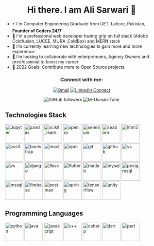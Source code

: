 <div align="center">

# Hi there. I am Ali Sarwari 👋

</div>

- ⚡ I'm Computer Engineering Graduate from UET, Lahore, Pakistan, **Founder of Coders 24/7**
- 🧩 I'm a professional web developer having grip on full stack (Adobe Coldfusion, LUCEE, MURA ,ColdBox) and MERN stack
- 🌱 I’m currently learning new technologies to gain more and more experience
- 👯 I’m looking to collaborate with enterprenuers, Agency Owners and preofessional to boost my career 
- 🥅 2022 Goals: Contribute more to Open Source projects

<div align="center">

### Connect with me:

[![Gmail](https://img.shields.io/badge/-Send%20Mail-black?color=14171A&logo=gmail "m.usman.tahir.336@gmail.com")](mailto:m.usman.tahir.336@gmail.com?subject=From%20GitHub&body=Hi,%20there.%20Found%20you%20from%20GitHub.)
[![LinkedIn Connect](https://img.shields.io/badge/-Connect-black?color=14171A&logo=linkedin "m-u-t-dev")](https://www.linkedin.com/in/m-u-t-dev/)


![GitHub followers](https://img.shields.io/github/followers/M-Usman-Tahir?label=follow&style=social "Follow on Github")
![](https://komarev.com/ghpvc/?username=M-Usman-Tahir "M-Usman-Tahir")

<!-- [![Twitter](https://img.shields.io/twitter/url/https/twitter.com/cloudposse.svg?style=social&label=Follow%20%40MUsmanTahir "_MUsmanTahir_")](https://twitter.com/_MUsmanTahir_) -->
<!-- [![Insta Follow](https://img.shields.io/badge/%20-Follow-black?color=14171A&labelColor=d81b60&logo=instagram&logoColor=ffffff "m.usmantahir")](https://www.instagram.com/m.usmantahir/) -->

</div>

## Technologies Stack

<!-- ```json
{
   "languages": ["Python", "Java", "C++", "C#", "JS", "Perl"],
   "backend": ["NodeJS", "Flask", "Django", "SpringBoot"],
   "frontend": ["HTML/CSS", "REACT"],
   "databases": ["CSV", "MYSQL", "JSON", "Firebase"],
   "ai framework": ["Scikit-learn", "TensorFlow", "Keras",,,],
   "game developement": ["Unity Engine"]
}
``` -->

<p align="left">
  <img align="left" alt="Jupyter" src="https://upload.wikimedia.org/wikipedia/commons/thumb/3/38/Jupyter_logo.svg/883px-Jupyter_logo.svg.png" width="60" height="60"/>
  <img src="https://raw.githubusercontent.com/devicons/devicon/2ae2a900d2f041da66e950e4d48052658d850630/icons/pandas/pandas-original.svg" alt="pandas" width="60" height="60"/>
  <img src="https://upload.wikimedia.org/wikipedia/commons/0/05/Scikit_learn_logo_small.svg" alt="scikit_learn" width="60" height="60"/>
  <img src="https://www.vectorlogo.zone/logos/opencv/opencv-icon.svg" alt="opencv" width="60" height="60"/>
  <img src="https://raw.githubusercontent.com/detain/svg-logos/780f25886640cef088af994181646db2f6b1a3f8/svg/selenium-logo.svg" alt="selenium" width="60" height="60"/>
  <img src="https://seaborn.pydata.org/_images/logo-mark-lightbg.svg" alt="seaborn" width="60" height="60"/>
  <img style="margin: auto;" src="https://raw.githubusercontent.com/sachinverma53121/sachinverma53121/master/icons/html5.png" alt=html5 width="60" height="60"/>
  <img style="margin: auto;" src="https://raw.githubusercontent.com/sachinverma53121/sachinverma53121/master/icons/css3.png" alt=css3 width="60" height="60"/>
  <img style="margin: auto;" src="https://raw.githubusercontent.com/sachinverma53121/sachinverma53121/master/icons/bootstrap.png" alt=bootstrap width="60" height="60"/>
  <img style="margin: auto;" src="https://raw.githubusercontent.com/sachinverma53121/sachinverma53121/master/icons/react.png" alt=react width="60" height="60"/>
  <img style="margin: auto;" src="https://raw.githubusercontent.com/sachinverma53121/sachinverma53121/master/icons/npm.png" alt=npm width="60" height="60"/>
  <img style="margin: auto;" src="https://raw.githubusercontent.com/sachinverma53121/sachinverma53121/master/icons/git.png" alt=git width="60" height="60"/>
  <img style="margin: auto;" src="https://raw.githubusercontent.com/sachinverma53121/sachinverma53121/master/icons/github.png" alt=github width="60" height="60"/>
  <img style="margin: auto;" src="https://raw.githubusercontent.com/sachinverma53121/sachinverma53121/master/icons/vsc.png" alt=vs width="60" height="60"/>
  <img style="margin: auto;" src="https://raw.githubusercontent.com/sachinverma53121/sachinverma53121/master/icons/heroku.png" alt=vs width="60" height="60"/>
  <img src="https://cdn.worldvectorlogo.com/logos/django.svg" alt="django" width="60" height="60"/>
  <img src="https://www.vectorlogo.zone/logos/pocoo_flask/pocoo_flask-icon.svg" alt="flask" width="60" height="60"/>
  <img src="https://www.vectorlogo.zone/logos/flutterio/flutterio-icon.svg" alt="flutter" width="60" height="60"/>
  <img src="https://upload.wikimedia.org/wikipedia/commons/2/21/Matlab_Logo.png" alt="matlab" width="60" height="60"/>
  <img src="https://raw.githubusercontent.com/devicons/devicon/master/icons/mysql/mysql-original-wordmark.svg" alt="mysql" width="60" height="60"/>
  <img src="https://raw.githubusercontent.com/devicons/devicon/master/icons/postgresql/postgresql-original-wordmark.svg" alt="postgresql" width="60" height="60"/>
  <img src="https://www.svgrepo.com/show/303229/microsoft-sql-server-logo.svg" alt="mssql" width="60" height="60"/>
  <img src="https://www.vectorlogo.zone/logos/firebase/firebase-icon.svg" alt="firebase" width="60" height="60"/>
  <img src="https://www.vectorlogo.zone/logos/getpostman/getpostman-icon.svg" alt="postman" width="60" height="60"/>
  <img src="https://www.vectorlogo.zone/logos/springio/springio-icon.svg" alt="spring" width="60" height="60"/>
  <img src="https://www.vectorlogo.zone/logos/tensorflow/tensorflow-icon.svg" alt="tensorflow" width="60" height="60"/>
  <img src="https://www.vectorlogo.zone/logos/unity3d/unity3d-icon.svg" alt="unity" width="60" height="60"/>
</p>

<h2>Programming Languages </h2>
<p align="left">
  <img src="https://raw.githubusercontent.com/devicons/devicon/master/icons/python/python-original.svg" alt="python" width="60" height="60"/>
  <img src="https://raw.githubusercontent.com/devicons/devicon/master/icons/java/java-original.svg" alt="java" width="60" height="60"/>
  <img style="margin: auto;" src="https://raw.githubusercontent.com/sachinverma53121/sachinverma53121/master/icons/js.png" alt=javascript width="60" height="60"/>
  <img src="https://raw.githubusercontent.com/sachinverma53121/sachinverma53121/master/icons/cpp.png" alt="c++" width="60" height="60"/>
  <img src="https://raw.githubusercontent.com/devicons/devicon/master/icons/csharp/csharp-original.svg" alt="csharp" width="60" height="60"/>
  <img src="https://www.vectorlogo.zone/logos/dartlang/dartlang-icon.svg" alt="dart" width="60" height="60"/>
  <img src="https://api.iconify.design/logos-perl.svg" alt="perl" width="60" height="60"/>
</p>

